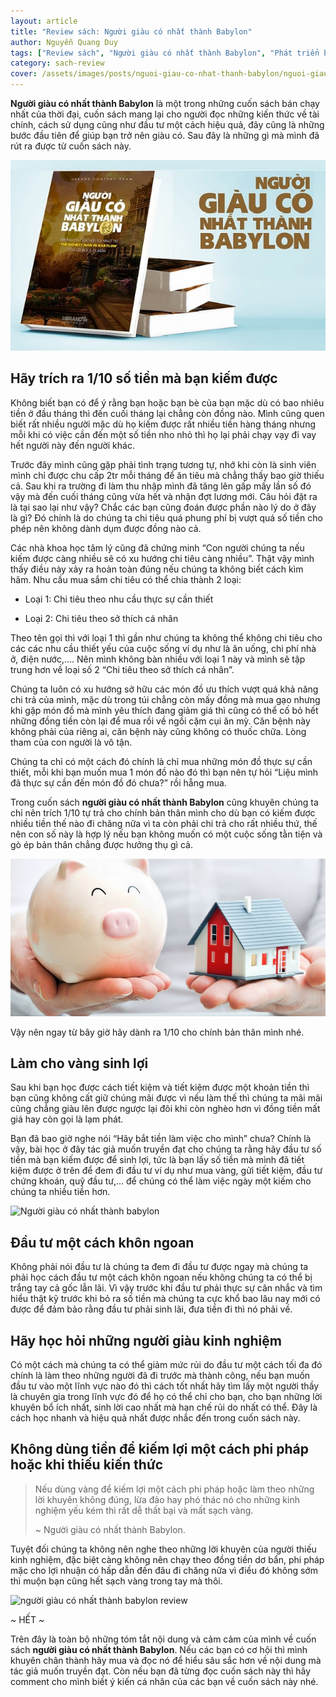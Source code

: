 ```yaml
---
layout: article
title: "Review sách: Người giàu có nhất thành Babylon"
author: Nguyễn Quang Duy
tags: ["Review sách", "Người giàu có nhất thành Babylon", "Phát triển bản thân"]
category: sach-review
cover: /assets/images/posts/nguoi-giau-co-nhat-thanh-babylon/nguoi-giau-co-nhat-thanh-babylon.jpg
---
```

**Người giàu có nhất thành Babylon** là một trong những cuốn sách bán chạy nhất của thời đại, cuốn sách mang lại cho người đọc những kiến thức về tài chính, cách sử dụng cũng như đầu tư một cách hiệu quả, đây cũng là những bước đầu tiên để giúp bạn trở nên giàu có. Sau đây là những gì mà mình đã rút ra được từ cuốn sách này.

<p class="text center">
    <img class="br-5" alt="Người giàu có nhất thành babylon" src="/assets/images/posts/nguoi-giau-co-nhat-thanh-babylon/nguoi-giau-co-nhat-thanh-babylon-top.jpg"/>
</p>
<!--more-->


## Hãy trích ra 1/10 số tiền mà bạn kiếm được
Không biết bạn có để ý rằng bạn hoặc bạn bè của bạn mặc dù có bao nhiêu tiền ở đầu tháng thì đến cuối tháng lại chẳng còn đồng nào. Mình cũng quen biết rất nhiều người mặc dù họ kiếm được rất nhiều tiền hàng tháng nhưng mỗi khi có việc cần đến một số tiền nho nhỏ thì họ lại phải chạy vạy đi vay hết người này đến người khác.

Trước đây mình cũng gặp phải tình trạng tương tự, nhớ khi còn là sinh viên mình chỉ được chu cấp 2tr mỗi tháng để ăn tiêu mà chẳng thấy bao giờ thiếu cả. Sau khi ra trường đi làm thu nhập mình đã tăng lên gấp mấy lần số đó vậy mà đến cuối tháng cũng vừa hết và nhận đợt lương mới. Câu hỏi đặt ra là tại sao lại như vậy? Chắc các bạn cũng đoán được phần nào lý do ở đây là gì? Đó chính là do chúng ta chi tiêu quá phung phí bị vượt quá số tiền cho phép nên không dành dụm được đồng nào cả.

Các nhà khoa học tâm lý cũng đã chứng minh “Con người chúng ta nếu kiếm được càng nhiều sẽ có xu hướng chi tiêu càng nhiều”. Thật vậy mình thấy điều này xảy ra hoàn toàn đúng nếu chúng ta không biết cách kìm hãm. Nhu cầu mua sắm chi tiêu có thể chia thành 2 loại:

+ Loại 1: Chi tiêu theo nhu cầu thực sự cần thiết

+ Loại 2: Chi tiêu theo sở thích cá nhân

Theo tên gọi thì với loại 1 thì gần như chúng ta không thể không chi tiêu cho các các nhu cầu thiết yếu của cuộc sống ví dụ như là ăn uống, chi phí nhà ở, điện nước,…. Nên mình không bàn nhiều với loại 1 này và mình sẽ tập trung hơn về loại số 2 “Chi tiêu theo sở thích cá nhân”.

Chúng ta luôn có xu hướng sở hữu các món đồ ưu thích vượt quá khả năng chi trả của mình, mặc dù trong túi chẳng còn mấy đồng mà mua gạo nhưng khi gặp món đồ mà mình yêu thích đang giảm giá thì cũng có thể cố bỏ hết những đồng tiền còn lại để mua rồi về ngồi cặm cụi ăn mỳ. Căn bệnh này không phải của riêng ai, căn bệnh này cũng không có thuốc chữa. Lòng tham của con người là vô tận.

Chúng ta chỉ có một cách đó chính là chỉ mua những món đồ thực sự cần thiết, mỗi khi bạn muốn mua 1 món đồ nào đó thì bạn nên tự hỏi “Liệu mình đã thực sự cần đến món đồ đó chưa?” rồi hẵng mua.

Trong cuốn sách **người giàu có nhất thành Babylon** cũng khuyên chúng ta chỉ nên trích 1/10 tự trả cho chính bản thân mình cho dù bạn có kiếm được nhiều tiền thế nào đi chăng nữa vì ta còn phải chi trả cho rất nhiều thứ, thế nên con số này là hợp lý nếu bạn không muốn có một cuộc sống tằn tiện và gò ép bản thân chẳng được hưởng thụ gì cả.

<p class="text center">
    <img class="width-70 br-5" alt="Người giàu có nhất thành babylon" src="/assets/images/posts/nguoi-giau-co-nhat-thanh-babylon/tiet-kiem.jpg"/>
</p>

Vậy nên ngay từ bây giờ hãy dành ra 1/10 cho chính bản thân mình nhé.

## Làm cho vàng sinh lợi
Sau khi bạn học được cách tiết kiệm và tiết kiệm được một khoản tiền thì bạn cũng không cất giữ chúng mãi được vì nếu làm thế thì chúng ta mãi mãi cũng chẳng giàu lên được ngược lại đôi khi còn nghèo hơn vì đồng tiền mất giá hay còn gọi là lạm phát.

Bạn đã bao giờ nghe nói “Hãy bắt tiền làm việc cho mình” chưa? Chính là vậy, bài học ở đây tác giả muốn truyền đạt cho chúng ta rằng hãy đầu tư số tiền mà bạn kiếm được để sinh lợi, tức là bạn lấy số tiền mà mình đã tiết kiệm được ở trên để đem đi đầu tư ví dụ như mua vàng, gửi tiết kiệm, đầu tư chứng khoán, quỹ đầu tư,… để chúng có thể làm việc ngày một kiếm cho chúng ta nhiều tiền hơn.

<p class="text center">
    <img class="width-70 br-5" alt="Người giàu có nhất thành babylon" src="{% link /assets/images/posts/nguoi-giau-co-nhat-thanh-babylon/dau-tu-tai-chinh.jpg %}"/>
</p>

## Đầu tư một cách khôn ngoan
Không phải nói đầu tư là chúng ta đem đi đầu tư được ngay mà chúng ta phải học cách đầu tư một cách khôn ngoan nếu không chúng ta có thể bị trắng tay cả gốc lẫn lãi. Vì vậy trước khi đầu tư phải thực sự cân nhắc và tìm hiểu thật kỹ trước khi bỏ ra số tiền mà chúng ta cực khổ bao lâu nay mới có được để đảm bảo rằng đầu tư phải sinh lãi, đưa tiền đi thì nó phải về.

## Hãy học hỏi những người giàu kinh nghiệm
Có một cách mà chúng ta có thể giảm mức rủi do đầu tư một cách tối đa đó chính là làm theo những người đã đi trước mà thành công, nếu bạn muốn đầu tư vào một lĩnh vực nào đó thì cách tốt nhất hãy tìm lấy một người thầy là chuyên gia trong lĩnh vực đó để họ có thể chỉ cho bạn, cho bạn những lời khuyên bổ ích nhất, sinh lời cao nhất mà hạn chế rủi do nhất có thể. Đây là cách học nhanh và hiệu quả nhất được nhắc đến trong cuốn sách này.

## Không dùng tiền để kiếm lợi một cách phi pháp hoặc khi thiếu kiến thức
> Nếu dùng vàng để kiếm lợi một cách phi pháp hoặc làm theo những lời khuyên không đúng, lừa đảo hay phó thác nó cho những kinh nghiệm yếu kém thì rất dễ thất bại và mất sạch vàng.
>
> <p class="text end bold italic"> ~ Người giàu có nhất thành Babylon. </p>

Tuyệt đối chúng ta không nên nghe theo những lời khuyên của người thiếu kinh nghiệm, đặc biệt càng không nên chạy theo đồng tiền dơ bẩn, phi pháp mặc cho lợi nhuận có hấp dẫn đến đâu đi chăng nữa vì điều đó không sớm thì muộn bạn cũng hết sạch vàng trong tay mà thôi.

<p class="text center">
    <img class="width-70 br-5" alt="người giàu có nhất thành babylon review" src="{% link /assets/images/posts/nguoi-giau-co-nhat-thanh-babylon/phi-phap-nguoi-giau-co-nhat-thanh-babylon.jpg %}"/>
</p>

<p class="text center"> ~ HẾT ~ </p>

Trên đây là toàn bộ những tóm tắt nội dung và cảm cảm của mình về cuốn sách **người giàu có nhất thành Babylon**. Nếu các bạn có cơ hội thì mình khuyên chân thành hãy mua và đọc nó để hiểu sâu sắc hơn về nội dung mà tác giả muốn truyền đạt.
Còn nếu bạn đã từng đọc cuốn sách này thì hãy comment cho mình biết ý kiến cá nhân của các bạn về cuốn sách này nhé.